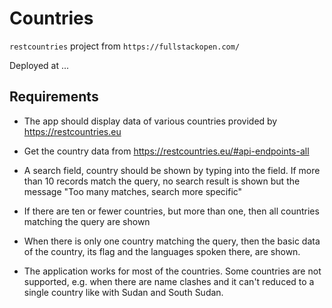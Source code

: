 # Countries

`restcountries` project from `https://fullstackopen.com/`

Deployed at ...


## Requirements

* The app should display data of various countries provided by https://restcountries.eu

* Get the country data from https://restcountries.eu/#api-endpoints-all

* A search field, country should be shown by typing into the field. If more than 10 records match the query, no search result is shown but the message "Too many matches, search more specific"

* If there are ten or fewer countries, but more than one, then all countries matching the query are shown

* When there is only one country matching the query, then the basic data of the country, its flag and the languages spoken there, are shown.

* The application works for most of the countries. Some countries are not supported, e.g. when there are name clashes and it can't reduced to a single country like with Sudan and South Sudan.



